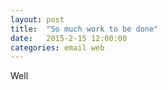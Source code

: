 ```yaml
---
layout: post
title:  "So much work to be done"
date:   2015-2-15 12:00:00
categories: email web
---
```


Well